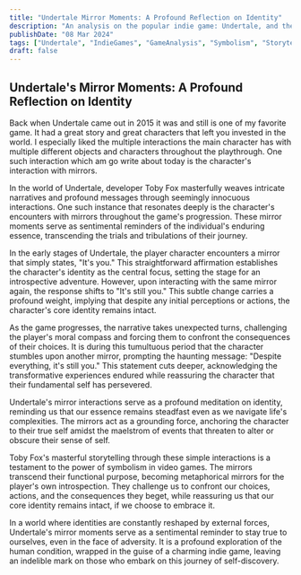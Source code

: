 ```yaml
---
title: "Undertale Mirror Moments: A Profound Reflection on Identity"
description: "An analysis on the popular indie game: Undertale, and the meaning behind the player's interaction with mirrors"
publishDate: "08 Mar 2024"
tags: ["Undertale", "IndieGames", "GameAnalysis", "Symbolism", "Storytelling"]
draft: false
---
```


## Undertale's Mirror Moments: A Profound Reflection on Identity

Back when Undertale came out in 2015 it was and still is one of my favorite game. It had a great story and great characters that left you invested in the world. I especially liked the multiple interactions the main character has with multiple different objects and characters throughout the playthrough. One such interaction which am go write about today is the character's interaction with mirrors.

In the world of Undertale, developer Toby Fox masterfully weaves intricate narratives and profound messages through seemingly innocuous interactions. One such instance that resonates deeply is the character's encounters with mirrors throughout the game's progression. These mirror moments serve as sentimental reminders of the individual's enduring essence, transcending the trials and tribulations of their journey.

In the early stages of Undertale, the player character encounters a mirror that simply states, "It's you." This straightforward affirmation establishes the character's identity as the central focus, setting the stage for an introspective adventure. However, upon interacting with the same mirror again, the response shifts to "It's still you." This subtle change carries a profound weight, implying that despite any initial perceptions or actions, the character's core identity remains intact.

As the game progresses, the narrative takes unexpected turns, challenging the player's moral compass and forcing them to confront the consequences of their choices. It is during this tumultuous period that the character stumbles upon another mirror, prompting the haunting message: "Despite everything, it's still you." This statement cuts deeper, acknowledging the transformative experiences endured while reassuring the character that their fundamental self has persevered.

Undertale's mirror interactions serve as a profound meditation on identity, reminding us that our essence remains steadfast even as we navigate life's complexities. The mirrors act as a grounding force, anchoring the character to their true self amidst the maelstrom of events that threaten to alter or obscure their sense of self.

Toby Fox's masterful storytelling through these simple interactions is a testament to the power of symbolism in video games. The mirrors transcend their functional purpose, becoming metaphorical mirrors for the player's own introspection. They challenge us to confront our choices, actions, and the consequences they beget, while reassuring us that our core identity remains intact, if we choose to embrace it.

In a world where identities are constantly reshaped by external forces, Undertale's mirror moments serve as a sentimental reminder to stay true to ourselves, even in the face of adversity. It is a profound exploration of the human condition, wrapped in the guise of a charming indie game, leaving an indelible mark on those who embark on this journey of self-discovery.

